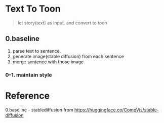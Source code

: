 # Text To Toon

> let story(text) as input. and convert to toon

## 0.baseline
1. parse text to sentence.
2. generate image(stable diffusion) from each sentence
3. merge sentence with those image
### 0-1. maintain style



# Reference
0.baseline - stablediffusion from https://huggingface.co/CompVis/stable-diffusion
